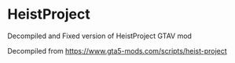# HeistProject
Decompiled and Fixed version of HeistProject GTAV mod

Decompiled from https://www.gta5-mods.com/scripts/heist-project
